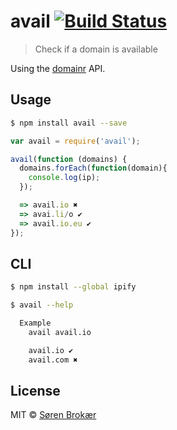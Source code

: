 # avail [![Build Status](http://img.shields.io/travis/srn/avail.svg?style=flat-square)](https://travis-ci.org/srn/avail)

> Check if a domain is available

Using the [domainr](https://domai.nr/) API.

## Usage

```sh
$ npm install avail --save
```

```js
var avail = require('avail');

avail(function (domains) {
  domains.forEach(function(domain){
    console.log(ip);
  });

  => avail.io ✖
  => avai.li/o ✔︎
  => avail.io.eu ✔︎
});
```

## CLI

```sh
$ npm install --global ipify
```

```sh
$ avail --help

  Example
    avail avail.io

    avail.io ✔︎
    avail.com ✖
```


## License

MIT © [Søren Brokær](http://srn.io)
